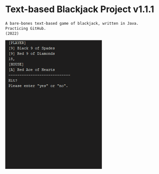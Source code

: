 # Text-based Blackjack Project v1.1.1
    A bare-bones text-based game of blackjack, written in Java.
    Practicing GitHub.
    (2022)

![](BlackJackOutputGif.gif)
